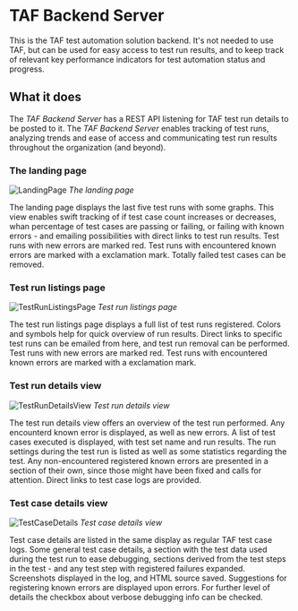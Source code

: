 # TAF Backend Server

This is the TAF test automation solution backend. It's not needed to use TAF, but can be used for easy access to test run results, and to keep track of relevant key performance indicators for test automation status and progress.

## What it does
The *TAF Backend Server* has a REST API listening for TAF test run details to be posted to it. The *TAF Backend Server* enables tracking of test runs, analyzing trends and ease of access and communicating test run results throughout the organization (and beyond).

### The landing page
![LandingPage](http://46.101.193.212/TAF/images/TafBackendServer/TafBackendServerLandingPage.png "TAF Backend Server landing page example")
*The landing page*

The landing page displays the last five test runs with some graphs. This view enables swift tracking of if test case count increases or decreases, whan percentage of test cases are passing or failing, or failing with known errors - and emailing possibilities with direct links to test run results. Test runs with new errors are marked red. Test runs with encountered known errors are marked with a exclamation mark.
Totally failed test cases can be removed.

### Test run listings page
![TestRunListingsPage](http://46.101.193.212/TAF/images/TafBackendServer/TafBackendServerTestRunListingsPage.png "TAF Backend Server test run listings page example")
*Test run listings page*

The test run listings page displays a full list of test runs registered. Colors and symbols help for quick overview of run results. Direct links to specific test runs can be emailed from here, and test run removal can be performed. Test runs with new errors are marked red. Test runs with encountered known errors are marked with a exclamation mark.

### Test run details view
![TestRunDetailsView](http://46.101.193.212/TAF/images/TafBackendServer/TafBackendServerTestRunDetailsPage.png "Test run details view")
*Test run details view*

The test run details view offers an overview of the test run performed. Any encounterd known error is displayed, as well as new errors. A list of test cases executed is displayed, with test set name and run results. The run settings during the test run is listed as well as some statistics regarding the test. 
Any non-encountered registered known errors are presented in a section of their own, since those might have been fixed and calls for attention.
Direct links to test case logs are provided.

### Test case details view
![TestCaseDetails](http://46.101.193.212/TAF/images/TafBackendServer/TafBackendServerTestCaseDetailsView.png "Test case details view")
*Test case details view*

Test case details are listed in the same display as regular TAF test case logs. Some general test case details, a section with the test data used during the test run to ease debugging, sections derived from the test steps in the test - and any test step with registered failures expanded. Screenshots displayed in the log, and HTML source saved. Suggestions for registering known errors are displayed upon errors. For further level of details the checkbox about verbose debugging info can be checked.
